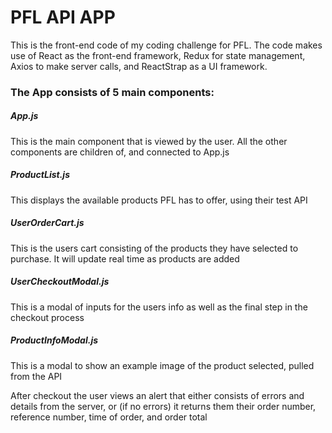 # PFL API APP

This is the front-end code of my coding challenge for PFL. The code makes use of React as the front-end framework, Redux for state management, Axios to make server calls, and ReactStrap as a UI framework.

### The App consists of 5 main components:

##### App.js

This is the main component that is viewed by the user. All the other components are children of, and connected to App.js

##### ProductList.js

This displays the available products PFL has to offer, using their test API

##### UserOrderCart.js

This is the users cart consisting of the products they have selected to purchase. It will update real time as products are added

##### UserCheckoutModal.js

This is a modal of inputs for the users info as well as the final step in the checkout process

##### ProductInfoModal.js

This is a modal to show an example image of the product selected, pulled from the API

After checkout the user views an alert that either consists of errors and details from the server, or (if no errors) it returns them their order number, reference number, time of order, and order total